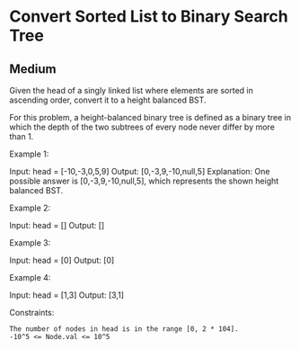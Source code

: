 # Convert Sorted List to Binary Search Tree

## Medium

Given the head of a singly linked list where elements are sorted in ascending order, convert it to a height balanced BST.

For this problem, a height-balanced binary tree is defined as a binary tree in which the depth of the two subtrees of every node never differ by more than 1.

 

Example 1:

Input: head = [-10,-3,0,5,9]
Output: [0,-3,9,-10,null,5]
Explanation: One possible answer is [0,-3,9,-10,null,5], which represents the shown height balanced BST.

Example 2:

Input: head = []
Output: []

Example 3:

Input: head = [0]
Output: [0]

Example 4:

Input: head = [1,3]
Output: [3,1]

 

Constraints:

    The number of nodes in head is in the range [0, 2 * 104].
    -10^5 <= Node.val <= 10^5

